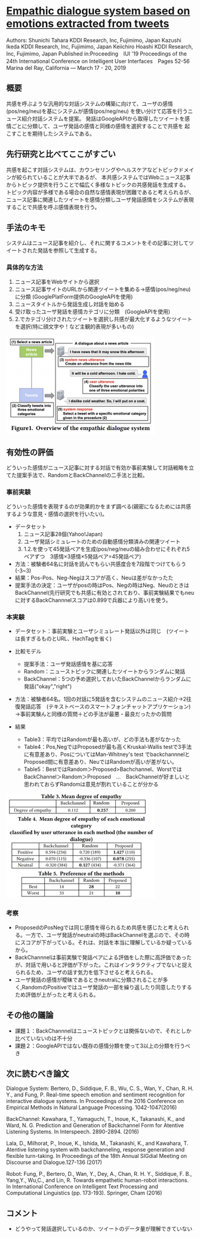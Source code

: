 # [Empathic dialogue system based on emotions extracted from tweets](https://dl.acm.org/citation.cfm?id=3302281)
Authors:	Shunichi Tahara	KDDI Research, Inc, Fujimimo, Japan
Kazushi Ikeda	KDDI Research, Inc, Fujimimo, Japan
Keiichiro Hoashi	KDDI Research, Inc, Fujimimo, Japan
Published in:Proceeding　IUI '19 Proceedings of the 24th International Conference on Intelligent User Interfaces　Pages 52-56 
Marina del Ray, California — March 17 - 20, 2019 

## 概要
共感を呼ぶような汎用的な対話システムの構築に向けて、ユーザの感情(pos/neg/neu)を基にシステムが感情(pos/neg/neu)
を使い分けて応答を行うニュース紹介対話システムを提案。
発話はGoogleAPIから取得したツイートを感情ごとに分類して、ユーザ発話の感情と同様の感情を選択することで共感を
起こすことを期待したシステムである。

## 先行研究と比べてここがすごい
共感を起こす対話システムは、カウンセリングやヘルスケアなどトピックドメインが絞られていることが大半であるが、
本共感システムではWebニュース記事からトピック提供を行うことで幅広く多様なトピックの共感発話を生成する。
トピック内容が多様である場合の自然な感情表現が困難であると考えられるが、
ニュース記事に関連したツイートを感情分類しユーザ発話感情をシステムが表現することで共感を呼ぶ感情表現を行う。

## 手法のキモ
システムはニュース記事を紹介し、それに関するコメントをその記事に対してツイートされた発話を参照して生成する。

### 具体的な方法
1. ニュース記事をWebサイトから選択
2. ニュース記事サイトのURLから関連ツイートを集める->感情(pos/neg/neu)に分類 (GooglePlatForm提供のGoogleAPIを使用)
3. ニュースタイトルから発話生成し対話を始める
4. 受け取ったユーザ発話を感情カテゴリに分類　(GoogleAPIを使用)
5. 2.でカテゴリ分けされたツイートを選択し共感が最大化するようなツイートを選択(特に顔文字や！など主観的表現が多いもの)
<img src="https://github.com/AsaiSara/Scholar/blob/picture/EmotionalSystem/DialogueSystem/Empathic_Dialogue_System_system.png"  width="400px">

## 有効性の評価
どういった感情がニュース記事に対する対話で有効か事前実験して対話戦略を立てた提案手法で、RandomとBackChannelの二手法と比較。

### 事前実験
どういった感情を表現するのが効果的かをまず調べる(親密になるためには共感するような意見・感情の選択を行いたい)。
* データセット
  1. ニュース記事28個(Yahoo!Japan)
  2. ユーザ発話シミュレートのための自動感情分類済みの関連ツイート
  3. 1.2.を使って45発話ペアを生成(pos/neg/neuの組み合わせにそれぞれ5ペアずつ　3感情×3感情×5発話ペア=45発話ペア)
* 方法：被験者64名に対話を読んでもらい共感度合を7段階でつけてもらう(-3~3)
* 結果：Pos-Pos、Neg-Negはスコアが高く、Neuは差がなかったた
* 提案手法の決定：ユーザがposの時はPos、Negの時はNeg、NeuのときはBackChannel(先行研究でも共感に有効とされており、事前実験結果でもneuに対するBackChannnelスコアは0.899で兵器により高い)を使う。

### 本実験
* データセット：事前実験とユーザシミュレート発話以外は同じ　(ツイートは長すぎるものとURL、HachTagを省く)
* 比較モデル
  * 提案手法：ユーザ発話感情を基に応答
  * Random：ニューストピックに関連したツイートからランダムに発話
  * BackChannel：5つの予め選択しておいたBackChannelからランダムに発話("okay","right")
* 方法：被験者64名。1回の対話に5発話を含むシステムのニュース紹介->2往復発話応答　(テキストベースのスマートフォンチャットアプリケーション)
->事前実験んと同様の質問＋どの手法が最悪・最良だったかの質問
  
* 結果
  * Table3：平均ではRandomが最も高いが、どの手法も差がなかった
  * Table4：Pos,NegではProposedが最も高くKruskal-Wallis testで3手法に有意差あり、PosについてはMan-Whitney's test でbackchannnelとProposed間に有意差あり、NeuではRandomが高いが差がない。
  * Table5：BestではRandom＞Proposed>Bachchannel、WorstではBackChannel＞Random＞Proposed　…　BackChannelが好ましいと思われておらずRandomは意見が割れていることが分かる
<img src="https://github.com/AsaiSara/Scholar/blob/picture/EmotionalSystem/DialogueSystem/Empathic_Dialogue_System_eval1.png"  width="400px">

### 考察
* ProposedのPosNegでは同じ感情を得られるため共感を感じたと考えられる。一方で、ユーザ発話がneutralの時はBackChannelを選ぶので、その時にスコアが下がっている。それは、対話を本当に理解しているか疑っているから。
* BackChannnelは事前実験で発話ペアによる評価をした際に高評価であったが、対話で用いると評価が下がった。これはインタラクティブでないと捉えられるため、ユーザの話す気力を低下させると考えられる。
* ユーザ発話の感情が曖昧であるときneutralに分類されることが多く,RandomのPositiveではユーザ発話の一部を繰り返したり同意したりするため評価が上がったと考えられる。

## その他の議論
* 課題１：BackChannnelはニューストピックとは関係ないので、それとしか比べていないのは不十分
* 課題２：GoogleAPIではない既存の感情分類を使って3以上の分類を行うべき

## 次に読むべき論文
Dialogue System:
Bertero, D., Siddique, F. B., Wu, C. S., Wan, Y., Chan, R. H. Y., and Fung, P.
Real-time speech emotion and sentiment recognition for interactive dialogue
systems. In Proceedings of the 2016 Conference on Empirical Methods in
Natural Language Processing. 1042-1047(2016)


BackChannel:
Kawahara, T., Yamaguchi, T., Inoue, K., Takanashi, K., and Ward, N. G.
Prediction and Generation of Backchannel Form for Atentive Listening
Systems. In Interspeech. 2890-2894. (2016)

Lala, D., Milhorat, P., Inoue, K., Ishida, M., Takanashi, K., and Kawahara, T.
Atentive listening system with backchanneling, response generation and
flexible turn-taking. In Proceedings of the 18th Annual SIGdial Meeting on
Discourse and Dialogue.127-136 (2017)

Robot:
Fung, P., Bertero, D., Wan, Y., Dey, A., Chan, R. H. Y., Siddique, F. B., Yang,Y.,
Wu,C., and Lin, R. Towards empathetic human-robot interactions. In
International Conference on Intelligent Text Processing and Computational
Linguistics (pp. 173-193). Springer, Cham (2016)



## コメント
* どうやって発話選択しているのか、ツイートのデータ量が理解できていない
